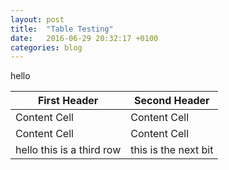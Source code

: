 ```yaml
---
layout: post
title:  "Table Testing"
date:   2016-06-29 20:32:17 +0100
categories: blog
---
```


hello

| First Header  | Second Header |
| ------------- | ------------- |
| Content Cell  | Content Cell  |
| Content Cell  | Content Cell  |
| hello this is a third row | this is the next bit |